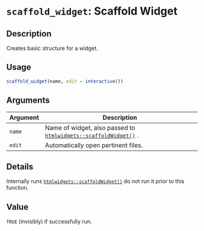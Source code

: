 # `scaffold_widget`: Scaffold Widget

## Description


 Creates basic structure for a widget.


## Usage

```r
scaffold_widget(name, edit = interactive())
```


## Arguments

Argument      |Description
------------- |----------------
```name```     |     Name of widget, also passed to [`htmlwidgets::scaffoldWidget()`](htmlwidgets::scaffoldWidget().html) .
```edit```     |     Automatically open pertinent files.

## Details


 Internally runs [`htmlwidgets::scaffoldWidget()`](htmlwidgets::scaffoldWidget().html) do not run it prior to this function.


## Value


 `TRUE` (invisibly) if successfully run.


